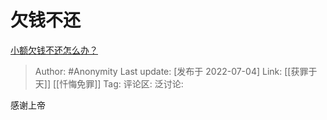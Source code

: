 # 欠钱不还
[小额欠钱不还怎么办？](https://www.zhihu.com/question/438640602/answer/2557850164)

> Author: #Anonymity
> Last update: [发布于 2022-07-04]
> Link: [[获罪于天]] [[忏悔免罪]]
> Tag:
> 评论区:
> 泛讨论:

感谢上帝
